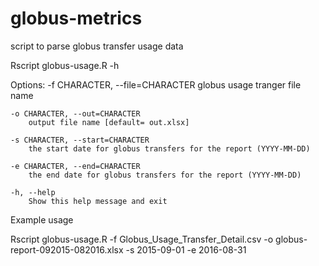 # globus-metrics
script to parse globus transfer usage data

Rscript globus-usage.R -h 

Options:
	-f CHARACTER, --file=CHARACTER
		globus usage tranger file name

	-o CHARACTER, --out=CHARACTER
		output file name [default= out.xlsx]

	-s CHARACTER, --start=CHARACTER
		the start date for globus transfers for the report (YYYY-MM-DD)

	-e CHARACTER, --end=CHARACTER
		the end date for globus transfers for the report (YYYY-MM-DD)

	-h, --help
		Show this help message and exit
    

Example usage

Rscript globus-usage.R -f Globus_Usage_Transfer_Detail.csv -o globus-report-092015-082016.xlsx -s 2015-09-01 -e 2016-08-31
